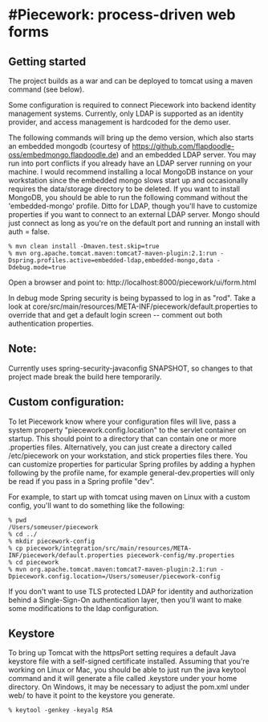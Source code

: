 #Piecework: process-driven web forms
=========

## Getting started

The project builds as a war and can be deployed to tomcat using a maven command (see below). 

Some configuration is required to connect Piecework into backend identity management systems. Currently, only LDAP is supported as an identity provider, and access management is hardcoded for the demo user. 

The following commands will bring up the demo version, which also starts an embedded mongodb (courtesy of https://github.com/flapdoodle-oss/embedmongo.flapdoodle.de) and an embedded LDAP server. 
You may run into port conflicts if you already have an LDAP server running on your machine. I would recommend installing
a local MongoDB instance on your workstation since the embedded mongo slows start up and occasionally requires the 
data/storage directory to be deleted. If you want to install MongoDB, you should be able to run the following
command without the 'embedded-mongo' profile. Ditto for LDAP, though you'll have to customize properties if you want
to connect to an external LDAP server. Mongo should just connect as long as you're on the default port and running
an install with auth = false. 

	% mvn clean install -Dmaven.test.skip=true
	% mvn org.apache.tomcat.maven:tomcat7-maven-plugin:2.1:run -Dspring.profiles.active=embedded-ldap,embedded-mongo,data -Ddebug.mode=true

Open a browser and point to: http://localhost:8000/piecework/ui/form.html

In debug mode Spring security is being bypassed to log in as "rod". Take a look at core/src/main/resources/META-INF/piecework/default.properties to override that and get a default login screen -- comment out both authentication properties.




## Note:

Currently uses spring-security-javaconfig SNAPSHOT, so changes to that project made break the build here temporarily.

## Custom configuration:

To let Piecework know where your configuration files will live, pass a system property "piecework.config.location" to the servlet container on startup. 
This should point to a directory that can contain one or more .properties files. Alternatively, you can just create a directory called
/etc/piecework on your workstation, and stick properties files there. You can customize properties for particular
Spring profiles by adding a hyphen following by the profile name, for example general-dev.properties will only be
read if you pass in a Spring profile "dev". 

For example, to start up with tomcat using maven on Linux with a custom config, you'll want to do something like the following:

	% pwd
	/Users/someuser/piecework
	% cd ../
	% mkdir piecework-config
	% cp piecework/integration/src/main/resources/META-INF/piecework/default.properties piecework-config/my.properties
	% cd piecework
	% mvn org.apache.tomcat.maven:tomcat7-maven-plugin:2.1:run -Dpiecework.config.location=/Users/someuser/piecework-config

If you don't want to use TLS protected LDAP for identity and authorization behind a Single-Sign-On authentication layer, then you'll want to make some modifications to the ldap configuration.

## Keystore

To bring up Tomcat with the httpsPort setting requires a default Java keystore file with a self-signed certificate
installed. Assuming that you're working on Linux or Mac, you should be able to just run the java keytool command and it will generate a file called .keystore under your home directory. On Windows, it may be necessary to adjust the
pom.xml under web/ to have it point to the keystore you generate.

	% keytool -genkey -keyalg RSA

